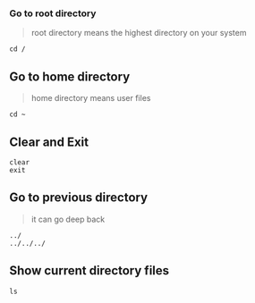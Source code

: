 ### Go to root directory
> root directory means the highest directory on your system
```
cd /
```

## Go to home directory
> home directory means user files
```
cd ~
```

## Clear and Exit
```
clear
exit
```

## Go to previous directory
> it can go deep back
```
../
../../../
```

## Show current directory files
```
ls
```
